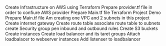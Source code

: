 Create Infrastructure on AWS using Terraform
Prepare provider.tf file in order to confiure AWS provider 
Prepare Main.tf file 
Terraform Project Demo 
Prepare Main.tf file
Am creating one VPC and 2 subnets in this project
Create internet gateway
Create route table 
associate route table to subnets
create Security group
pen inbound and outbound rules
Create S3 buckets
Create instances 
Create load balancer and its taret groups 
Attach loadbalacer to webserver instances
Add listenser to loadbalancer

  
